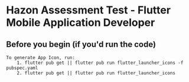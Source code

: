 # Hazon Assessment Test - Flutter Mobile Application Developer

## Before you begin (if you'd run the code)
    To generate App Icon, run:
        1. flutter pub get || flutter pub run flutter_launcher_icons -f pubspec.yaml
        2. flutter pub get || flutter pub run flutter_launcher_icons